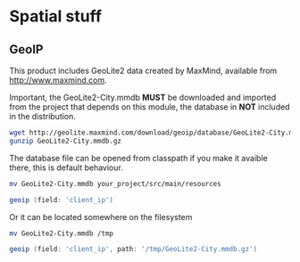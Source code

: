 # Spatial stuff


## GeoIP

This product includes GeoLite2 data created by MaxMind, available from
<a href="http://www.maxmind.com">http://www.maxmind.com</a>.

Important, the GeoLite2-City.mmdb **MUST** be downloaded and imported from the project
that depends on this module, the database in **NOT** included in the distribution.

```bash
wget http://geolite.maxmind.com/download/geoip/database/GeoLite2-City.mmdb.gz
gunzip GeoLite2-City.mmdb.gz
```

The database file can be opened from classpath if you make it avaible there, this
is default behaviour.

```bash
mv GeoLite2-City.mmdb your_project/src/main/resources
```
```groovy
geoip (field: 'client_ip')
```

Or it can be located somewhere on the filesystem

```bash
mv GeoLite2-City.mmdb /tmp
```
```groovy
geoip (field: 'client_ip', path: '/tmp/GeoLite2-City.mmdb.gz')
```

